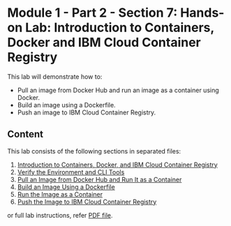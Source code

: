 # Module 1 - Part 2 - Section 7: Hands-on Lab: Introduction to Containers, Docker and IBM Cloud Container Registry

This lab will demonstrate how to:

- Pull an image from Docker Hub and run an image as a container using Docker.
- Build an image using a Dockerfile.
- Push an image to IBM Cloud Container Registry.

## Content

This lab consists of the following sections in separated files:

1. [Introduction to Containers, Docker, and IBM Cloud Container Registry](resources/07/01-introduction-to-container-docker-n-ibm-cloud-container-registry.md)
2. [Verify the Environment and CLI Tools](resources/07/02_verify-the-environment-n-cli-tools.md)
3. [Pull an Image from Docker Hub and Run It as a Container](resources/07/03_pull-image-from-docker-hub-n-run-it-as-a-container.md)
4. [Build an Image Using a Dockerfile](resources/07/04_build-an-image-using-Dockerfile.md)
5. [Run the Image as a Container](resources/07/05_run-the-image-as-a-container.md)
6. [Push the Image to IBM Cloud Container Registry](resources/07/06_push-the-image-to-ibm-icr.md)

or full lab instructions, refer [PDF file](resources/07/introduction-to-container-docker-m-ibm-cloud-container-registry.pdf).
